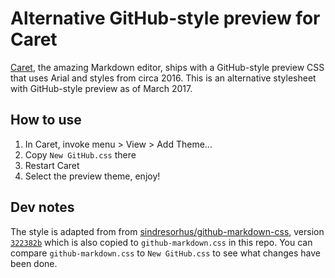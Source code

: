 # Alternative GitHub-style preview for Caret

[Caret](https://caret.io/), the amazing Markdown editor, ships with a GitHub-style preview CSS that uses Arial and styles from circa 2016. This is an alternative stylesheet with GitHub-style preview as of March 2017.

## How to use

1. In Caret, invoke menu > View > Add Theme...
2. Copy `New GitHub.css` there
3. Restart Caret
4. Select the preview theme, enjoy!

## Dev notes

The style is adapted from from [sindresorhus/github-markdown-css](https://github.com/sindresorhus/github-markdown-css), version [`322382b`](https://github.com/sindresorhus/github-markdown-css/blob/322382b0504213e608cba0449c95b3fe98ca8ec9/github-markdown.css) which is also copied to `github-markdown.css` in this repo. You can compare `github-markdown.css` to `New GitHub.css` to see what changes have been done.
